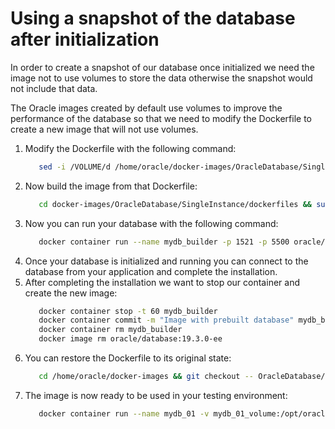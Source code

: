 # Using a snapshot of the database after initialization
In order to create a snapshot of our database once initialized we need the image not to use volumes 
to store the data otherwise the snapshot would not include that data.

The Oracle images created by default use volumes to improve the performance of the database so that we need to modify the Dockerfile
to create a new image that will not use volumes.
1. Modify the Dockerfile with the following command: 
   ```bash
      sed -i /VOLUME/d /home/oracle/docker-images/OracleDatabase/SingleInstance/dockerfiles/19.3.0/Dockerfile
   ```
1. Now build the image from that Dockerfile:
   ```bash
      cd docker-images/OracleDatabase/SingleInstance/dockerfiles && sudo ./buildDockerImage.sh -v 19.3.0 -e
   ```
1. Now you can run your database with the following command:
   ```bash
      docker container run --name mydb_builder -p 1521 -p 5500 oracle/database:19.3.0-ee
   ```
1. Once your database is initialized and running you can connect to the database from your application and complete the installation.
1. After completing the installation we want to stop our container and create the new image:
   ```bash
      docker container stop -t 60 mydb_builder
      docker container commit -m "Image with prebuilt database" mydb_builder oracle/database-snapshot:19.3.0-ee
      docker container rm mydb_builder
      docker image rm oracle/database:19.3.0-ee
   ```
1. You can restore the Dockerfile to its original state: 
   ```bash
      cd /home/oracle/docker-images && git checkout -- OracleDatabase/SingleInstance/dockerfiles/19.3.0/Dockerfile
   ```
1. The image is now ready to be used in your testing environment:
   ```bash
      docker container run --name mydb_01 -v mydb_01_volume:/opt/oracle/oradata -p 1521 -p 5500 oracle/database-snapshot:19.3.0-ee
   ```
        
            
